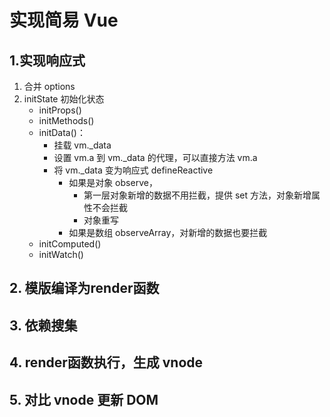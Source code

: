 # 实现简易 Vue

## 1.实现响应式

1. 合并 options
2. initState 初始化状态
    - initProps()
    - initMethods()
    - initData()：
        - 挂载 vm._data 
        - 设置 vm.a 到 vm._data 的代理，可以直接方法 vm.a
        - 将 vm._data 变为响应式 defineReactive
            - 如果是对象 observe，
                - 第一层对象新增的数据不用拦截，提供 set 方法，对象新增属性不会拦截
                - 对象重写
            - 如果是数组 observeArray，对新增的数据也要拦截
    - initComputed()
    - initWatch()

## 2. 模版编译为render函数

## 3. 依赖搜集

## 4. render函数执行，生成 vnode

## 5. 对比 vnode 更新 DOM

